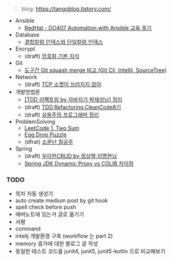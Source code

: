> blog: https://tangoblog.tistory.com/

* Ansible
  * [RedHat - DO407 Automation with Ansible 교육 후기](/ansible/DO407_Automation_with_Ansible.md)
* Database
  * [결합칼럼 인덱스와 단일칼럼 인덱스](/database/db_story_guru_1.md)
* Encrypt
  * (draft) [암호화 기본 지식](/encrypt/draft.basic_encrypt.md)
* Git
  * [도구간 Git squash merge 비교 (Git Cli, Intellij, SourceTree)](/git/git_squash_merge_part1.md)
* Network
  * (draft) [TCP 소켓이 쓰러지지 않아](/network/draft.TCP_소켓이_쓰러지지않아)
* 개발방법론
  * [[TDD 리팩토링 by 자바지기 박재성님] 정리](/개발방법론/TDD_by_javajigi.md)
  * (draft) [TDD,Refactoring,CleanCode8기](/개발방법론/draft.TDD,Refactoring,CleanCode8기.md)
  * (draft) [실용주의 프로그래머 정리](/개발방법론/draft.실용주의_프로그래머.md)
* ProblemSolving
  * [LeetCode 1. Two Sum](/problem_solving/LeetCode_1_TWO_SUM.md)
  * [Egg Drop Puzzle](/problem_solving/egg_drop_puzzle.md)
  * (dfrat) [소문난 칠공주](/problem_solving/draft.ACMICPC_1094.md)
* Spring
  * (draft) [우아한CRUD by 정상혁,이명현님](/spring/draft.우아한CRUD.md)
  * [Spring JDK Dynamic Proxy vs CGLIB 차이점](/spring/spring-proxy.md)

### TODO

* 목차 자동 생성기
* auto create medium post by git hook
* spell check before push
* 애버노트에 있는거 글로 옮기기
* 서평
* command
* intelij 개발환경 구축 (workflow 는 part 2)
* memory 증가에 대한 블로그 글 작성
* 동일한 테스트 코드를 junit4, junit5, junit5-kotlin 으로 비교해보기
